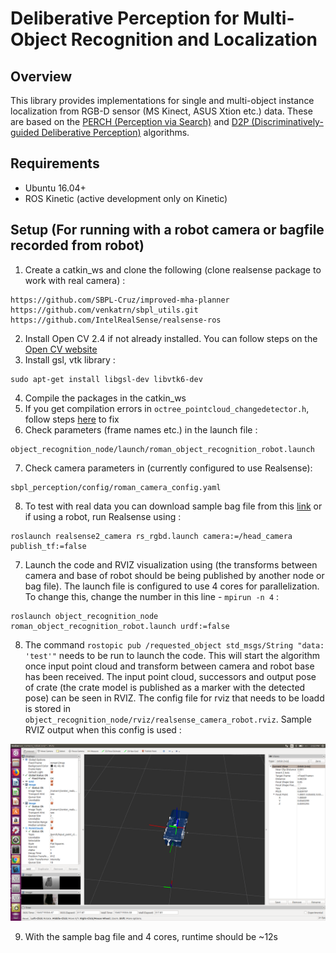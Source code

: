 # Deliberative Perception for Multi-Object Recognition and Localization

Overview
--------
This library provides implementations for single and multi-object instance localization from RGB-D sensor (MS Kinect, ASUS Xtion etc.) data. These are based on the <a href="http://www.cs.cmu.edu/~venkatrn/papers/icra16a.pdf">PERCH (Perception via Search)</a> and <a href="http://www.cs.cmu.edu/~venkatrn/papers/rss16.pdf">D2P (Discriminatively-guided Deliberative Perception)</a> algorithms.

Requirements
------------
- Ubuntu 16.04+
- ROS Kinetic (active development only on Kinetic)

Setup (For running with a robot camera or bagfile recorded from robot)
-----
1. Create a catkin_ws and clone the following (clone realsense package to work with real camera) :
```
https://github.com/SBPL-Cruz/improved-mha-planner
https://github.com/venkatrn/sbpl_utils.git
https://github.com/IntelRealSense/realsense-ros
```
2. Install Open CV 2.4 if not already installed. You can follow steps on the <a href="https://docs.opencv.org/2.4/doc/tutorials/introduction/linux_install/linux_install.html">Open CV website</a>
3. Install gsl, vtk library :
```
sudo apt-get install libgsl-dev libvtk6-dev
```
4. Compile the packages in the catkin_ws
5. If you get compilation errors in ```octree_pointcloud_changedetector.h```, follow steps <a href="https://github.com/PointCloudLibrary/pcl/issues/2564">here</a> to fix
6. Check parameters (frame names etc.) in the launch file :
```
object_recognition_node/launch/roman_object_recognition_robot.launch
```
7. Check camera parameters in (currently configured to use Realsense):
```
sbpl_perception/config/roman_camera_config.yaml
```
8. To test with real data you can download sample bag file from this <a href="https://drive.google.com/file/d/1X4yzLiQTnaXYLKMgNcFwvKDNLZDHyxPz/view?usp=sharing">link</a> or if using a robot, run Realsense using :
```
roslaunch realsense2_camera rs_rgbd.launch camera:=/head_camera publish_tf:=false
```
7. Launch the code and RVIZ visualization using (the transforms between camera and base of robot should be being published by another node or bag file). The launch file is configured to use 4 cores for parallelization. To change this, change the number in this line - ```mpirun -n 4``` : 
```
roslaunch object_recognition_node roman_object_recognition_robot.launch urdf:=false
```
8. The command ```rostopic pub /requested_object std_msgs/String "data: 'test'"``` needs to be run to launch the code. This will start the algorithm once input point cloud and transform between camera and robot base has been received. The input point cloud, successors and output pose of crate (the crate model is published as a marker with the detected pose) can be seen in RVIZ. The config file for rviz that needs to be loadd is stored in ```object_recognition_node/rviz/realsense_camera_robot.rviz```. Sample RVIZ output when this config is used :

![Image of Yaktocat](images/rviz_output.png)

9. With the sample bag file and 4 cores, runtime should be ~12s




